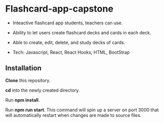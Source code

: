 # Flashcard-app-capstone

- Inteactive flashcard app students, teachers can use. 

- Ability to let users create flashcard decks and cards in each deck.

- Able to create, edit, delete, and study decks of cards.

- Tech: Javascript, React, React Hooks, HTML, BootStrap


## Installation
<p> <strong>Clone</strong> this repository.</p>
<p> <strong>cd</strong> into the newly created directory.</p>
<p>Run <strong>npm install</strong>.</p>
<p>Run <strong>npm run start</strong>. This command will spin up a server on port 3000 that will automatically restart when changes are made to source files.<p>
